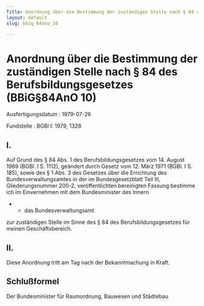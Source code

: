 ```yaml
---
Title: Anordnung über die Bestimmung der zuständigen Stelle nach § 84 des Berufsbildungsgesetzes
layout: default
slug: bbig_84ano_10

---
```


# Anordnung über die Bestimmung der zuständigen Stelle nach § 84 des Berufsbildungsgesetzes (BBiG§84AnO 10)

Ausfertigungsdatum
:   1979-07-26

Fundstelle
:   BGBl I: 1979, 1328



## I.

Auf Grund des § 84 Abs. 1 des Berufsbildungsgesetzes vom 14. August
1969 (BGBl. I S. 1112), geändert durch Gesetz vom 12. März 1971 (BGBl.
I S. 185), sowie des § 1 Abs. 3 des Gesetzes über die Errichtung des
Bundesverwaltungsamtes in der im Bundesgesetzblatt Teil III,
Gliederungsnummer 200-2, veröffentlichten bereinigten Fassung bestimme
ich im Einvernehmen mit dem Bundesminister des Innern

*
    *   das Bundesverwaltungsamt






zur zuständigen Stelle im Sinne des § 84 des Berufsbildungsgesetzes
für meinen Geschäftsbereich.


## II.

Diese Anordnung tritt am Tag nach der Bekanntmachung in Kraft.


## Schlußformel

Der Bundesminister für Raumordnung, Bauwesen und Städtebau

